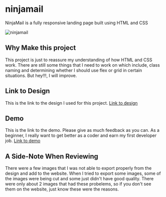 # ninjamail
NinjaMail is a fully responsive landing page built using HTML and CSS

![ninjamail](https://github.com/XavianMoody10/ninjamail/assets/91290500/24e3f9f0-af14-4cc2-8c74-a5b7ad3704ac)

## Why Make this project
This project is just to reassure my understanding of how HTML and CSS work. There are still some things that I need to work on which include, class naming and determining whether I should use flex or grid in certain situations. But hey!!!, I will improve. 


## Link to Design
This is the link to the design I used for this project.
[Link to design](https://www.figma.com/community/file/979525883691541352/ninjamail)

## Demo
This is the link to the demo. Please give as much feedback as you can. As a beginner, I really want to get better as a coder and earn my first developer job.
[Link to demo](https://ninjamail-xavian-moody.netlify.app/)

## A Side-Note When Reviewing
There were a few images that I was not able to export properly from the design and add to the website. When I tried to export some images, some of the images were being cut and some just didn't have good quality. There were only about 2 images that had these probelems, so if you don't see them on the website, just know these were the reasons.
